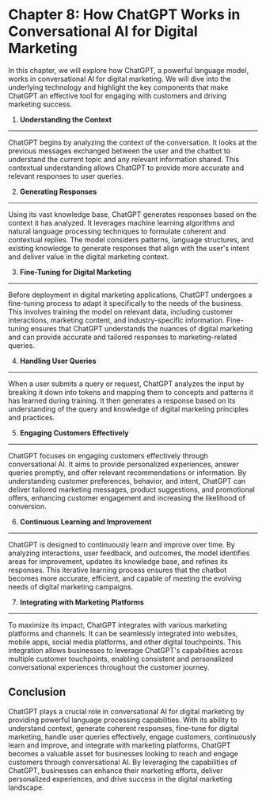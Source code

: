 Chapter 8: How ChatGPT Works in Conversational AI for Digital Marketing
=======================================================================

In this chapter, we will explore how ChatGPT, a powerful language model, works in conversational AI for digital marketing. We will dive into the underlying technology and highlight the key components that make ChatGPT an effective tool for engaging with customers and driving marketing success.

1. **Understanding the Context**
--------------------------------

ChatGPT begins by analyzing the context of the conversation. It looks at the previous messages exchanged between the user and the chatbot to understand the current topic and any relevant information shared. This contextual understanding allows ChatGPT to provide more accurate and relevant responses to user queries.

2. **Generating Responses**
---------------------------

Using its vast knowledge base, ChatGPT generates responses based on the context it has analyzed. It leverages machine learning algorithms and natural language processing techniques to formulate coherent and contextual replies. The model considers patterns, language structures, and existing knowledge to generate responses that align with the user's intent and deliver value in the digital marketing context.

3. **Fine-Tuning for Digital Marketing**
----------------------------------------

Before deployment in digital marketing applications, ChatGPT undergoes a fine-tuning process to adapt it specifically to the needs of the business. This involves training the model on relevant data, including customer interactions, marketing content, and industry-specific information. Fine-tuning ensures that ChatGPT understands the nuances of digital marketing and can provide accurate and tailored responses to marketing-related queries.

4. **Handling User Queries**
----------------------------

When a user submits a query or request, ChatGPT analyzes the input by breaking it down into tokens and mapping them to concepts and patterns it has learned during training. It then generates a response based on its understanding of the query and knowledge of digital marketing principles and practices.

5. **Engaging Customers Effectively**
-------------------------------------

ChatGPT focuses on engaging customers effectively through conversational AI. It aims to provide personalized experiences, answer queries promptly, and offer relevant recommendations or information. By understanding customer preferences, behavior, and intent, ChatGPT can deliver tailored marketing messages, product suggestions, and promotional offers, enhancing customer engagement and increasing the likelihood of conversion.

6. **Continuous Learning and Improvement**
------------------------------------------

ChatGPT is designed to continuously learn and improve over time. By analyzing interactions, user feedback, and outcomes, the model identifies areas for improvement, updates its knowledge base, and refines its responses. This iterative learning process ensures that the chatbot becomes more accurate, efficient, and capable of meeting the evolving needs of digital marketing campaigns.

7. **Integrating with Marketing Platforms**
-------------------------------------------

To maximize its impact, ChatGPT integrates with various marketing platforms and channels. It can be seamlessly integrated into websites, mobile apps, social media platforms, and other digital touchpoints. This integration allows businesses to leverage ChatGPT's capabilities across multiple customer touchpoints, enabling consistent and personalized conversational experiences throughout the customer journey.

Conclusion
----------

ChatGPT plays a crucial role in conversational AI for digital marketing by providing powerful language processing capabilities. With its ability to understand context, generate coherent responses, fine-tune for digital marketing, handle user queries effectively, engage customers, continuously learn and improve, and integrate with marketing platforms, ChatGPT becomes a valuable asset for businesses looking to reach and engage customers through conversational AI. By leveraging the capabilities of ChatGPT, businesses can enhance their marketing efforts, deliver personalized experiences, and drive success in the digital marketing landscape.

